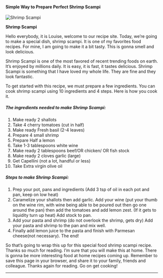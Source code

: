             

#### Simple Way to Prepare Perfect Shrimp Scampi

![Shrimp Scampi](https://img-global.cpcdn.com/recipes/3e8642b0c1db48b8/751x532cq70/shrimp-scampi-recipe-main-photo.jpg)

**Shrimp Scampi**

Hello everybody, it is Louise, welcome to our recipe site. Today, we’re going to make a special dish, shrimp scampi. It is one of my favorites food recipes. For mine, I am going to make it a bit tasty. This is gonna smell and look delicious.

Shrimp Scampi is one of the most favored of recent trending foods on earth. It’s enjoyed by millions daily. It is easy, it is fast, it tastes delicious. Shrimp Scampi is something that I have loved my whole life. They are fine and they look fantastic.

To get started with this recipe, we must prepare a few ingredients. You can cook shrimp scampi using 10 ingredients and 4 steps. Here is how you cook it.

##### The ingredients needed to make Shrimp Scampi:

1.  Make ready 2 shallots
2.  Take 4 cherry tomatoes (cut in half)
3.  Make ready Fresh basil (2-4 leaves)
4.  Prepare 4 small shrimp
5.  Prepare Half a lemon
6.  Take 1-3 tablespoons white wine
7.  Make ready 2 tablespoons beef/OR chicken/ OR fish stock
8.  Make ready 2 cloves garlic (large)
9.  Get Capellini (not a lot, handful or less)
10.  Take Extra virgin olive oil

##### Steps to make Shrimp Scampi:

1.  Prep your pot, pans and ingredients (Add 3 tsp of oil in each pot and pan, keep on low heat)
2.  Caramelize your shallots then add garlic. Add your wine (put your thumb on the wine rim, with wine being able to be poured out then go one around the pan) then add the tomatoes and add lemon zest. (If it gets to liquidity turn up heat) Add stock to pan.
3.  Add your pasta and shrimp (do not overlook the shrimp, gets dry) Add your pasta and shrimp to the pan and mix well.
4.  Finally add lemon juice to the pasta and finish with Parmesan cheese(not necessary). The end!

So that’s going to wrap this up for this special food shrimp scampi recipe. Thanks so much for reading. I’m sure that you will make this at home. There is gonna be more interesting food at home recipes coming up. Remember to save this page in your browser, and share it to your family, friends and colleague. Thanks again for reading. Go on get cooking!

* * *